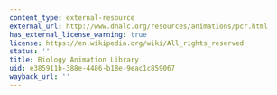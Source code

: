 ```yaml
---
content_type: external-resource
external_url: http://www.dnalc.org/resources/animations/pcr.html
has_external_license_warning: true
license: https://en.wikipedia.org/wiki/All_rights_reserved
status: ''
title: Biology Animation Library
uid: e385911b-388e-4486-b18e-9eac1c859067
wayback_url: ''
---
```

